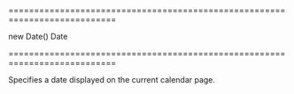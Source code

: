 ===========================================================================
<!--hidden--><!--/hidden-->
<!--default-->new Date()<!--/default-->
<!--type-->Date<!--/type-->
===========================================================================

<!--shortDescription-->
Specifies a date displayed on the current calendar page.
<!--/shortDescription-->

<!--fullDescription-->

<!--/fullDescription-->